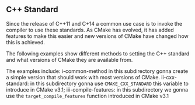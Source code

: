 ## C++ Standard 
Since the release of C++11 and C+14 a common use case is to invoke the compiler to use these standards. 
As CMake has evolved, it has added features to make this easier and new versions of CMake have changed how this is achieved. 

The following examples show different methods to setting the C++ standard and what versions of CMake they 
are available from.

The examples include: 
i-common-method in this subdirectory gonna create a simple version that should work with most versions of CMake. 
ii-cxx-standard: in this subdirectory gonna use `CMAKE_CXX_STANDARD` this variable to introduce in CMake v3.1; 
iii-compile-features: in this subdirectory we gonna use the `target_compile_features` function introduced in CMake v3.1